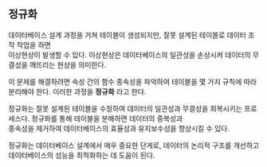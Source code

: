 ## 정규화
데이터베이스 설계 과정을 거쳐 테이블이 생성되지만, 잘못 설계된 테이블로 데이터 조작 작업을 하면  
이상현상이 발생할 수 있다. 이상현상은 데이터베이스의 일관성을 손상시켜 데이터의 무결성을 깨뜨리는 현상을 의미한다.

이 문제를 해결하려면 속성 간의 함수 종속성을 파악하여 테이블을 몇 가지 규칙에 따라 분리해야 한다. 이러한 과정을 **정규화** 라고 한다.

정규화는 잘못 설계된 테이블을 수정하여 데이터의 일관성과 무결성을 회복시키는 프로세스다. 정규화를 통해 테이블을 분해하면 데이터의 중복성과  
종속성을 제거하여 데이터베이스의 효율성과 유지보수성을 향상시킬 수 있다.

정규화는 데이터베이스 설계에서 매우 중요한 단게로, 데이터의 논리적 구조를 개선하고 데이터베이스의 성능을 최적화하는 데 도움이 된다.